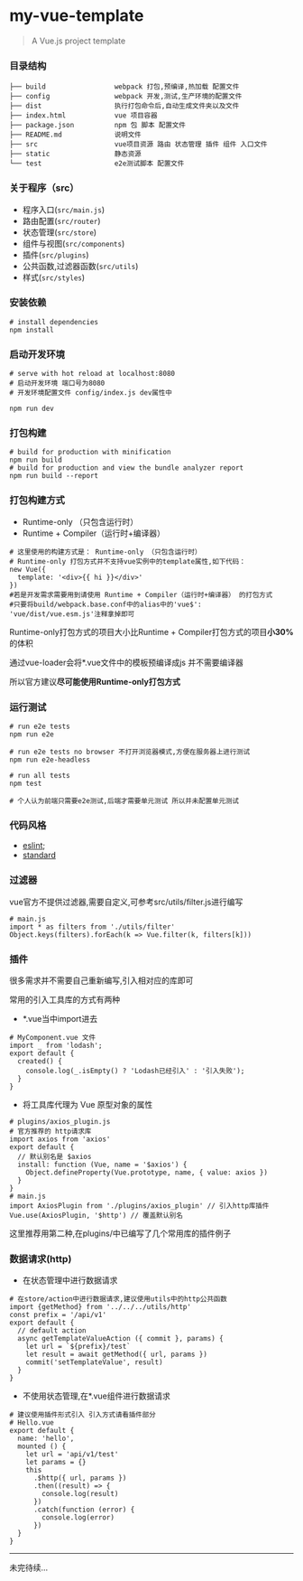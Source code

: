 # my-vue-template

> A Vue.js project template

### 目录结构
```
├── build                 webpack 打包,预编译,热加载 配置文件
├── config                webpack 开发,测试,生产环境的配置文件
├── dist                  执行打包命令后,自动生成文件夹以及文件
├── index.html            vue 项目容器
├── package.json          npm 包 脚本 配置文件
├── README.md             说明文件
├── src                   vue项目资源 路由 状态管理 插件 组件 入口文件
├── static                静态资源
└── test                  e2e测试脚本 配置文件

```

### 关于程序（src）

- 程序入口(`src/main.js`)
- 路由配置(`src/router`)
- 状态管理(`src/store`)
- 组件与视图(`src/components`)
- 插件(`src/plugins`)
- 公共函数,过滤器函数(`src/utils`)
- 样式(`src/styles`)


### 安装依赖
```
# install dependencies
npm install
```

### 启动开发环境

``` 
# serve with hot reload at localhost:8080
# 启动开发环境 端口号为8080 
# 开发环境配置文件 config/index.js dev属性中  

npm run dev
```

### 打包构建
```
# build for production with minification
npm run build
# build for production and view the bundle analyzer report
npm run build --report
```
### 打包构建方式
- Runtime-only （只包含运行时）
- Runtime + Compiler（运行时+编译器）
```
# 这里使用的构建方式是： Runtime-only （只包含运行时）
# Runtime-only 打包方式并不支持vue实例中的template属性,如下代码：
new Vue({
  template: '<div>{{ hi }}</div>'
})
#若是开发需求需要用到请使用 Runtime + Compiler（运行时+编译器） 的打包方式
#只要将build/webpack.base.conf中的alias中的'vue$': 'vue/dist/vue.esm.js'注释拿掉即可
```

<p>Runtime-only打包方式的项目大小比Runtime + Compiler打包方式的项目<b>小30%</b>的体积</p>
<p>通过vue-loader会将*.vue文件中的模板预编译成js 并不需要编译器</p>
<p>所以官方建议<b>尽可能使用Runtime-only打包方式</b></p>

### 运行测试
```
# run e2e tests
npm run e2e

# run e2e tests no browser 不打开浏览器模式,方便在服务器上进行测试
npm run e2e-headless

# run all tests
npm test

# 个人认为前端只需要e2e测试,后端才需要单元测试 所以并未配置单元测试
```

### 代码风格

- [eslint](https://github.com/eslint/eslint);
- [standard](https://github.com/feross/standard)


### 过滤器
<p>vue官方不提供过滤器,需要自定义,可参考src/utils/filter.js进行编写</p>

```
# main.js
import * as filters from './utils/filter' 
Object.keys(filters).forEach(k => Vue.filter(k, filters[k]))
```

### 插件
<p>很多需求并不需要自己重新编写,引入相对应的库即可</p>
<p>常用的引入工具库的方式有两种</p>

- *.vue当中import进去
```
# MyComponent.vue 文件
import _ from 'lodash';
export default {
  created() {
    console.log(_.isEmpty() ? 'Lodash已经引入' : '引入失败');
  }
}
```
- 将工具库代理为 Vue 原型对象的属性

```
# plugins/axios_plugin.js
# 官方推荐的 http请求库
import axios from 'axios'
export default {
  // 默认别名是 $axios
  install: function (Vue, name = '$axios') {
    Object.defineProperty(Vue.prototype, name, { value: axios })
  }
}
# main.js
import AxiosPlugin from './plugins/axios_plugin' // 引入http库插件
Vue.use(AxiosPlugin, '$http') // 覆盖默认别名
```
<p>这里推荐用第二种,在plugins/中已编写了几个常用库的插件例子</p>

### 数据请求(http)
- 在状态管理中进行数据请求
```
# 在store/action中进行数据请求,建议使用utils中的http公共函数
import {getMethod} from '../../../utils/http'
const prefix = '/api/v1'
export default {
  // default action
  async getTemplateValueAction ({ commit }, params) {
    let url = `${prefix}/test`
    let result = await getMethod({ url, params })
    commit('setTemplateValue', result)
  }
}
```
- 不使用状态管理,在*.vue组件进行数据请求
```
# 建议使用插件形式引入 引入方式请看插件部分
# Hello.vue
export default {
  name: 'hello',
  mounted () {
    let url = 'api/v1/test'
    let params = {}
    this
      .$http({ url, params })
      .then((result) => {
        console.log(result)
      })
      .catch(function (error) {
        console.log(error)
      })
  }
}
```

-------
未完待续...
